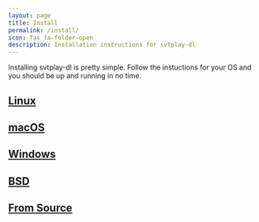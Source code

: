 ```yaml
---
layout: page
title: Install
permalink: /install/
icon: fas fa-folder-open
description: Installation instructions for svtplay-dl
---
```


<p class="lead">Installing svtplay-dl is pretty simple. Follow the instuctions for your OS and you should be up and running in no time.</p>

<div class="list-group">
<a href="/install/linux/" class="list-group-item list-group-item-action flex-column align-items-start">
    <div class="d-flex justify-content-between">
      <h2 class="mb-1">Linux <i class="fab fa-linux"></i></h2>
    </div>
</a>
<a href="/install/macos/" class="list-group-item list-group-item-action flex-column align-items-start">
    <div class="d-flex justify-content-between">
      <h2 class="mb-1">macOS <i class="fab fa-apple"></i></h2>
    </div>
</a>
<a href="/install/windows/" class="list-group-item list-group-item-action flex-column align-items-start">
    <div class="d-flex justify-content-between">
      <h2 class="mb-1">Windows <i class="fab fa-windows"></i></h2>
    </div>
</a>
<a href="/install/bsd/" class="list-group-item list-group-item-action flex-column align-items-start">
    <div class="d-flex justify-content-between">
      <h2 class="mb-1">BSD <i class="fab fa-freebsd"></i></h2>
    </div>
</a>
<a href="/install/source" class="list-group-item list-group-item-action flex-column align-items-start">
    <div class="d-flex justify-content-between">
      <h2 class="mb-1">From Source <i class="fab fa-github"></i></h2>
    </div>
</a>
</div>
